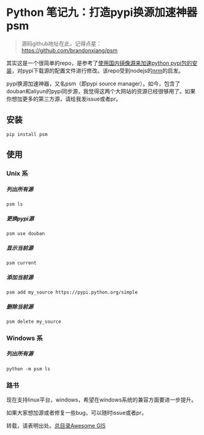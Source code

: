 # Python 笔记九：打造pypi换源加速神器psm

> 源码github地址在此，记得点星：
https://github.com/brandonxiang/psm

其实这是一个很简单的repo，是参考了[使用国内镜像源来加速python pypi包的安装](http://topmanopensource.iteye.com/blog/2004853)，对pypi下载源的配置文件进行修改。该repo受到nodejs的[nrm](https://github.com/Pana/nrm)的启发。

pypi换源加速神器，又名psm（即pypi source manager）。如今，包含了douban和aliyun的pypi同步源，我觉得这两个大网站的资源已经很够用了。如果你想加更多的第三方源，请给我发issue或者pr。

## 安装

```
pip install psm
```

## 使用

### Unix 系

##### 列出所有源

```
psm ls
```

##### 更换pypi源

```
psm use douban
```

##### 显示当前源

```
psm current
```

##### 添加当前源

```
psm add my_source https://pypi.python.org/simple
```

##### 删除当前源

```
psm delete my_source
```

### Windows 系

##### 列出所有源

```
python -m psm ls
```

### 路书

现在支持linux平台，windows，希望在windows系统的兼容方面要进一步提升。

如果大家想加源或者修复一些bug，可以随时issue或者pr。

转载，请表明出处。[总目录Awesome GIS](http://www.jianshu.com/p/3b3efa92dd6d)
